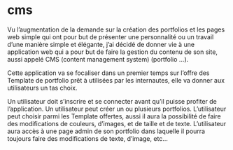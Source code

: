 # cms
Vu l’augmentation de la demande sur la création des portfolios et les pages web simple qui ont pour but de présenter une personnalité ou un travail d’une manière simple et élégante, j’ai décidé de donner vie à une application web qui a pour but de faire la gestion du contenu de son site, aussi appelé CMS (content management system) (portfolio …).

Cette application va se focaliser dans un premier temps sur l’offre des Template de portfolio prêt à utilisées par les internautes, elle va donner aux utilisateurs un tas choix.

Un utilisateur doit s’inscrire et se connecter avant qu’il puisse profiter de l’application.
Un utilisateur peut créer un ou plusieurs portfolios.
L’utilisateur peut choisir parmi les Template offertes, aussi il aura la possibilité de faire des modifications de couleurs, d’images, et de taille et de texte.
L’utilisateur aura accès à une page admin de son portfolio dans laquelle il pourra toujours faire des modifications de texte, d’image, etc…



